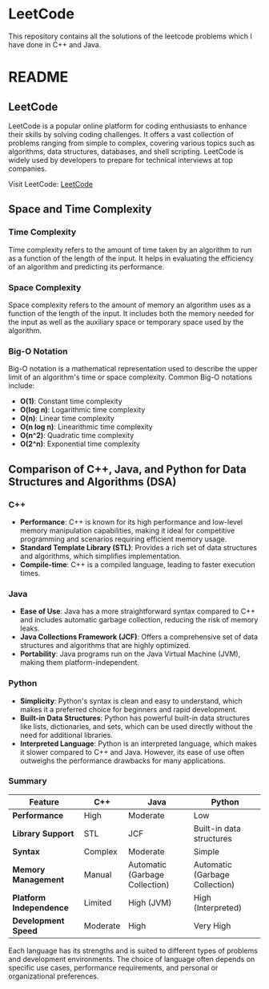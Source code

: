 # LeetCode
This repository contains all the solutions of the leetcode problems which I have done in C++ and Java.

# README

## LeetCode

LeetCode is a popular online platform for coding enthusiasts to enhance their skills by solving coding challenges. It offers a vast collection of problems ranging from simple to complex, covering various topics such as algorithms, data structures, databases, and shell scripting. LeetCode is widely used by developers to prepare for technical interviews at top companies.

Visit LeetCode: [LeetCode](https://leetcode.com/)

## Space and Time Complexity

### Time Complexity

Time complexity refers to the amount of time taken by an algorithm to run as a function of the length of the input. It helps in evaluating the efficiency of an algorithm and predicting its performance.

### Space Complexity

Space complexity refers to the amount of memory an algorithm uses as a function of the length of the input. It includes both the memory needed for the input as well as the auxiliary space or temporary space used by the algorithm.

### Big-O Notation

Big-O notation is a mathematical representation used to describe the upper limit of an algorithm's time or space complexity. Common Big-O notations include:

- **O(1)**: Constant time complexity
- **O(log n)**: Logarithmic time complexity
- **O(n)**: Linear time complexity
- **O(n log n)**: Linearithmic time complexity
- **O(n^2)**: Quadratic time complexity
- **O(2^n)**: Exponential time complexity

## Comparison of C++, Java, and Python for Data Structures and Algorithms (DSA)

### C++

- **Performance**: C++ is known for its high performance and low-level memory manipulation capabilities, making it ideal for competitive programming and scenarios requiring efficient memory usage.
- **Standard Template Library (STL)**: Provides a rich set of data structures and algorithms, which simplifies implementation.
- **Compile-time**: C++ is a compiled language, leading to faster execution times.

### Java

- **Ease of Use**: Java has a more straightforward syntax compared to C++ and includes automatic garbage collection, reducing the risk of memory leaks.
- **Java Collections Framework (JCF)**: Offers a comprehensive set of data structures and algorithms that are highly optimized.
- **Portability**: Java programs run on the Java Virtual Machine (JVM), making them platform-independent.

### Python

- **Simplicity**: Python's syntax is clean and easy to understand, which makes it a preferred choice for beginners and rapid development.
- **Built-in Data Structures**: Python has powerful built-in data structures like lists, dictionaries, and sets, which can be used directly without the need for additional libraries.
- **Interpreted Language**: Python is an interpreted language, which makes it slower compared to C++ and Java. However, its ease of use often outweighs the performance drawbacks for many applications.

### Summary

| Feature               | C++                         | Java                        | Python                       |
|-----------------------|-----------------------------|-----------------------------|------------------------------|
| **Performance**       | High                        | Moderate                    | Low                          |
| **Library Support**   | STL                         | JCF                         | Built-in data structures     |
| **Syntax**            | Complex                     | Moderate                    | Simple                       |
| **Memory Management** | Manual                      | Automatic (Garbage Collection) | Automatic (Garbage Collection) |
| **Platform Independence** | Limited               | High (JVM)                  | High (Interpreted)           |
| **Development Speed** | Moderate                    | High                        | Very High                    |

Each language has its strengths and is suited to different types of problems and development environments. The choice of language often depends on specific use cases, performance requirements, and personal or organizational preferences.
